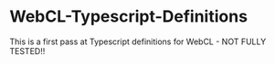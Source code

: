 WebCL-Typescript-Definitions
============================

This is a first pass at Typescript definitions for WebCL - NOT FULLY TESTED!!
